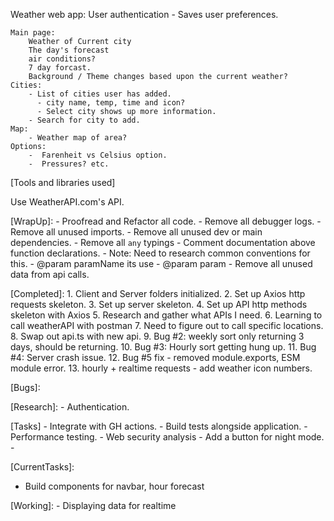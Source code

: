 Weather web app:
    User authentication
      - Saves user preferences.

    Main page:
        Weather of Current city
        The day's forecast
        air conditions?
        7 day forcast.
        Background / Theme changes based upon the current weather?
    Cities:
        - List of cities user has added.
          - city name, temp, time and icon?
          - Select city shows up more information.
        - Search for city to add.
    Map:
        - Weather map of area?
    Options:
        -  Farenheit vs Celsius option.
        -  Pressures? etc.

[Tools and libraries used]

Use WeatherAPI.com's API.

[WrapUp]:
    - Proofread and Refactor all code.
    - Remove all debugger logs.
    - Remove all unused imports.
    - Remove all unused dev or main dependencies.
    - Remove all `any` typings
    - Comment documentation above function declarations.
      - Note: Need to research common conventions for this.
      - @param paramName its use
      - @param param
    - Remove all unused data from api calls.



[Completed]:
    1. Client and Server folders initialized.
    2. Set up Axios http requests skeleton.
    3. Set up server skeleton.
    4. Set up API http methods skeleton with Axios
    5. Research and gather what APIs I need.
    6. Learning to call weatherAPI with postman
    7. Need to figure out to call specific locations.
    8. Swap out api.ts with new api.
    9. Bug #2: weekly sort only returning 3 days, should be returning.
    10. Bug #3: Hourly sort getting hung up.
    11. Bug #4: Server crash issue.
    12. Bug #5 fix - removed module.exports, ESM module error.
    13. hourly + realtime requests - add weather icon numbers.



[Bugs]:

[Research]:
    - Authentication.

[Tasks]
    - Integrate with GH actions.
    - Build tests alongside application.
    - Performance testing.
    - Web security analysis
    - Add a button for night mode.
    -  



[CurrentTasks]:
- Build components for navbar, hour forecast



[Working]:
    - Displaying data for realtime












